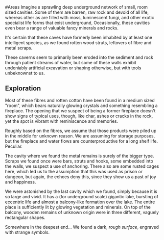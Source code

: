 ---
---

\#Areas 
Imagine a sprawling deep underground network of small, room sized cavities. Some of them are barren, raw rock and devoid of all life, whereas other as are filled with moss, luminescent fungi, and other exotic specialist life forms that exist underground, Occasionally, these cavities even bear a range of valuable fancy minerals and rocks.

It's certain that these caves have formerly been inhabited by at least one intelligent species, as we found rotten wood struts, leftovers of fibre and metal scraps.

These caverns seem to primarily been eroded into the sediment and rock through patient streams of water, but some of these walls exhibit undeniably artificial excavation or shaping otherwise, but with tools unbeknownst to us.

## Exploration

Most of these fibres and rotten cotton have been found in a medium sized "room", which bears naturally glowing crystals and something resembling a fireplace. The opening that we suspect of being a former fireplace doesn't show signs of typical uses, though, like char, ashes or cracks in the rock, yet the spot is vibrant with reminiscence and memories.

Roughly based on the fibres, we assume that those products were piled up in the middle for unknown reason. We are assuming for storage purposes, but the fireplace and water flows are counterproductive for a long shelf life. Peculiar.

The cavity where we found the metal remains is surely of the bigger type. Scraps we found once were bars, struts and hooks, some embedded into the walls, we suspect a use of anchoring. There also are some rusted cages here, which led us to the assumption that this was used as prison or dungeon, but again, the echoes deny this, since they show us a past of joy and happiness.

We were astonished by the last cavity which we found, simply because it is so large and vivid. It has a (for underground scale) gigantic lake, bursting of eccentric life and almost a balcony-like formation over the lake. The entire place is sufficiently lit by glowing vegetation and minerals. On top of the balcony, wooden remains of unknown origin were in three different, vaguely rectangular shapes.

Somewhere in the deepest end... We found a dark, *rough surface*, engraved with strange symbols.
